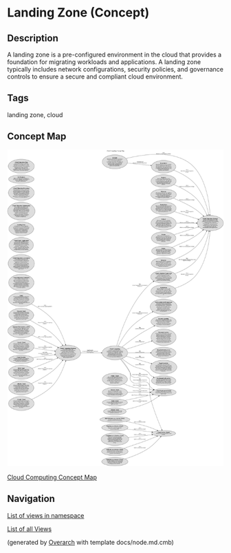 
# Landing Zone (Concept)
## Description
A landing zone is a pre-configured environment in the cloud that provides a foundation for migrating
          workloads and applications. A landing zone typically includes network configurations, security policies,
          and governance controls to ensure a secure and compliant cloud environment.


## Tags
landing zone, cloud

## Concept Map
![Cloud Computing Concept Map](../../software-development/cloud/concept-view.png)

[Cloud Computing Concept Map](../../software-development/cloud/concept-view.md)


## Navigation
[List of views in namespace](./views-in-namespace.md)

[List of all Views](../../views.md)


(generated by [Overarch](https://github.com/soulspace-org/overarch) with template docs/node.md.cmb)
